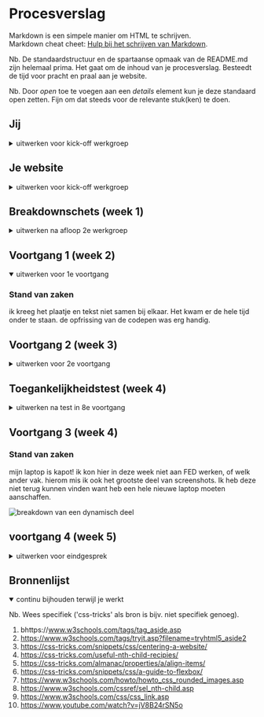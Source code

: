 # Procesverslag
Markdown is een simpele manier om HTML te schrijven.  
Markdown cheat cheet: [Hulp bij het schrijven van Markdown](https://github.com/adam-p/markdown-here/wiki/Markdown-Cheatsheet).

Nb. De standaardstructuur en de spartaanse opmaak van de README.md zijn helemaal prima. Het gaat om de inhoud van je procesverslag. Besteedt de tijd voor pracht en praal aan je website.

Nb. Door *open* toe te voegen aan een *details* element kun je deze standaard open zetten. Fijn om dat steeds voor de relevante stuk(ken) te doen.





## Jij

<details>
<summary>uitwerken voor kick-off werkgroep</summary>

### Auteur:
mauro de langen 

#### Je startniveau:
blauw
#### Je focus:
responsive
</details>





## Je website

<details>
<summary>uitwerken voor kick-off werkgroep</summary>

### Je opdracht:
nos.nl maar met verschillende onderwerpen zodat ik niet live alles hoef te veranderen

#### Screenshot(s) van de eerste pagina (small screen):
home
<img src='images/screenshothome.jpg' width='375px' alt='omschrijving van de pagina'>

#### Screenshot(s) van de tweede pagina (small screen):
hier de naam van de pagina  
<img src='images/screenshotartikel.jpg' width='375px' alt='omschrijving van de pagina'>

</details>



## Breakdownschets (week 1)

<details>
<summary>uitwerken na afloop 2e werkgroep</summary>

### de hele pagina:
<img src="images/breakdown1.jpg" width="375px" alt="omschrijving van de pagina">
<img src="images/breakdown2.jpg" width="375px" alt="omschrijving van de pagina">

### dynamisch deel (carrousel):
<img src="images/carrousel.jpg" width="375px" alt="breakdown van een dynamisch deel">

</details>





## Voortgang 1 (week 2)

<details open>
<summary>uitwerken voor 1e voortgang</summary>

### Stand van zaken
ik kreeg het plaatje en tekst niet samen bij elkaar. Het kwam er de hele tijd onder te staan.
de opfrissing van de codepen was erg handig.
</details>





## Voortgang 2 (week 3)

<details>
<summary>uitwerken voor 2e voortgang</summary>

### Stand van zaken
de plaatjes en tekst staan goed bij elkaar. Ik kan alleen niet voor elkaar krijgen om deze ene goede maat te vinden maar wil graag door met andere artikelen. Mijn project hier naast vraagt veel tijd ook.

</details>


## Toegankelijkheidstest (week 4)

<details>
<summary>uitwerken na test in 8e voortgang</summary>

### Stand van zaken
Deze week kon ik wat kleine dingetjes doen, lettertypes en kleuren opzoeken en toepassen,
ik kon wat animaties overnemen en heb een goed idee hoe ik de kleinere artikelen kan maken.

Alleen de balk aan de rechterkant snap ik totaal niet, het is een aside en dat kan ik nog niet.


</details>





## Voortgang 3 (week 4)


### Stand van zaken
mijn laptop is kapot! ik kon hier in deze week niet aan FED werken, of welk ander vak. hierom mis ik ook het grootste deel van screenshots. Ik heb deze niet terug kunnen vinden want heb een hele nieuwe laptop moeten aanschaffen.

<img src="images/bewijslastinglol.jpg" width="375px" alt="breakdown van een dynamisch deel">



## voortgang 4 (week 5)

<details>
<summary>uitwerken voor eindgesprek</summary>

### Stand van zaken
Ik heb mijn site van scratch weer moeten opbouwen terwijl ik al heel ver was. Ik heb toen zo ver als dit kunnen komen:



### Screenshot(s)
<img src="images/screenshot1.jpg" width="375px" alt="breakdown van een dynamisch deel">
</details>





## Bronnenlijst

<details open>
<summary>continu bijhouden terwijl je werkt</summary>

Nb. Wees specifiek ('css-tricks' als bron is bijv. niet specifiek genoeg).

1. bhttps://www.w3schools.com/tags/tag_aside.asp
2. https://www.w3schools.com/tags/tryit.asp?filename=tryhtml5_aside2
3. https://css-tricks.com/snippets/css/centering-a-website/
4. https://css-tricks.com/useful-nth-child-recipies/
5. https://css-tricks.com/almanac/properties/a/align-items/
6. https://css-tricks.com/snippets/css/a-guide-to-flexbox/
7. https://www.w3schools.com/howto/howto_css_rounded_images.asp
8. https://www.w3schools.com/cssref/sel_nth-child.asp
8. https://www.w3schools.com/css/css_link.asp
9. https://www.youtube.com/watch?v=jV8B24rSN5o


</details>
